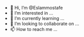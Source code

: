 - 👋 Hi, I’m @Eslammostafe
- 👀 I’m interested in ...
- 🌱 I’m currently learning ...
- 💞️ I’m looking to collaborate on ...
- 📫 How to reach me ...

<!---
Eslammostafe/Eslammostafe is a ✨ special ✨ repository because its `README.md` (this file) appears on your GitHub profile.
You can click the Preview link to take a look at your changes.
--->
